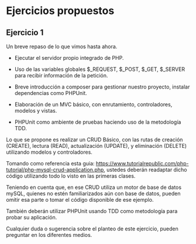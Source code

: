 # Ejercicios propuestos

## Ejercicio 1

Un breve repaso de lo que vimos hasta ahora.

- Ejecutar el servidor propio integrado de PHP.

- Uso de las variables globales $_REQUEST, $_POST, $_GET, $_SERVER para recibir información de la petición.

- Breve introducción a composer para gestionar nuestro proyecto, instalar dependencias como PHPUnit.

- Elaboración de un MVC básico, con enrutamiento, controladores, modelos y vistas.

- PHPUnit como ambiente de pruebas haciendo uso de la metodología TDD.

Lo que se propone es realizar un CRUD Básico, con las rutas de creación (CREATE), lectura (READ), actualización (UPDATE), y eliminación (DELETE) utilizando modelos y controladores.

Tomando como referencia esta guia: https://www.tutorialrepublic.com/php-tutorial/php-mysql-crud-application.php, ustedes deberán readaptar dicho código utilizando todo lo visto en las primeras clases.

Teniendo en cuenta que, en ese CRUD utiliza un motor de base de datos mySQL, quienes no estén familiarizados aún con base de datos, pueden omitir esa parte o tomar el código disponible de ese ejemplo.

También deberán utilizar PHPUnit usando TDD como metodología para probar su aplicación.

Cualquier duda o sugerencia sobre el planteo de este ejercicio, pueden preguntar en los diferentes medios.
